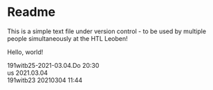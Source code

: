 # Readme

This is a simple text file under version control - to be used by multiple people simultaneously at the HTL Leoben!

Hello, world!

191witb25-2021-03.04.Do 20:30  
us 2021.03.04  
191witb23 20210304 11:44  